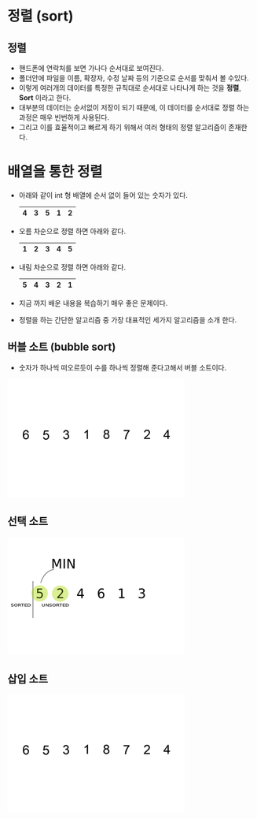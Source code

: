 # 정렬 (sort)

## 정렬

* 핸드폰에 연락처를 보면 가나다 순서대로 보여진다. 
* 폴더안에 파일을 이름, 확장자, 수정 날짜 등의 기준으로 순서를 맞춰서 볼 수있다.
* 이렇게 여러개의 데이터를 특정한 규칙대로 순서대로 나타나게 하는 것을 **정렬**, **Sort** 이라고 한다. 
* 대부분의 데이터는 순서없이 저장이 되기 때문에, 이 데이터를 순서대로 정렬 하는 과정은 매우 빈번하게 사용된다. 
* 그리고 이를 효율적이고 빠르게 하기 위해서 여러 형태의 정렬 알고리즘이 존재한다. 

# 배열을 통한 정렬
* 아래와 같이 int 형 배열에 순서 없이 들어 있는 숫자가 있다.

	| 4 | 3 | 5 | 1 | 2 |
	|----|----|----|----|----|
	
* 오름 차순으로 정렬 하면 아래와 같다. 

	|  1 | 2 | 3 | 4 | 5 |
	|----|----|----|----|---|
	
* 내림 차순으로 정렬 하면 아래와 같다. 

	|  5 | 4 | 3 | 2 | 1 |
	|----|----|----|----|---|
	
* 지금 까지 배운 내용을 복습하기 매우 좋은 문제이다. 
* 정렬을 하는 간단한 알고리즘 중 가장 대표적인 세가지 알고리즘을 소개 한다. 

## 버블 소트 (bubble sort)
* 숫자가 하나씩 떠오르듯이 수를 하나씩 정렬해 준다고해서 버블 소트이다. 

![버블 소트](resource/bubble.gif)
 

## 선택 소트

![삽입 소트](resource/selection.gif)


## 삽입 소트

![삽입 소트](resource/insertion.gif)
